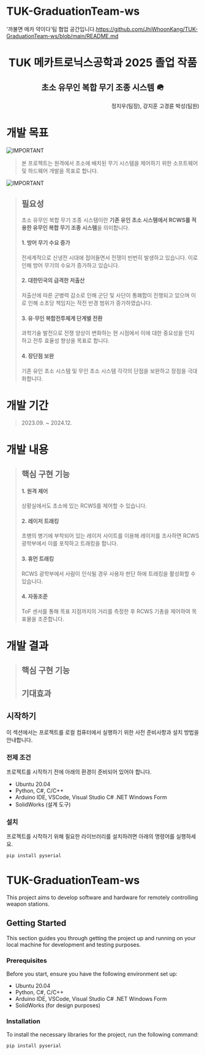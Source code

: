 # TUK-GraduationTeam-ws
'까불면 메카 약이다'팀 협업 공간입니다.https://github.com/JhiWhoonKang/TUK-GraduationTeam-ws/blob/main/README.md
<br/>
<h1 align="center"> TUK 메카트로닉스공학과 2025 졸업 작품 </h1>
<h2 align="center"> 초소 유무인 복합 무기 조종 시스템 🪖  </h2>
<p align="right"> 정지우(팀장), 강지훈 고경륜 박성(팀원)</p>

# 개발 목표 <!-- omit in toc -->
![IMPORTANT](https://img.shields.io/badge/SUMMARY-ffcc00?style=for-the-badge&logoColor=black)
> 본 프로젝트는 원격에서 초소에 배치된 무기 시스템을 제어하기 위한 소프트웨어 및 하드웨어 개발을 목표로 합니다.

![IMPORTANT](https://img.shields.io/badge/DETAILS-00CC66?style=for-the-badge&logoColor=black)
> ## 필요성
> 초소 유무인 복합 무기 조종 시스템이란 **기존 유인 초소 시스템에서 RCWS를 적용한 유무인 복합 무기 조종 시스템**을 의미합니다.
> #### 1. 방어 무기 수요 증가
> 전세계적으로 신냉전 시대에 접어들면서 전쟁이 빈번히 발생하고 있습니다. 이로 인해 방어 무기의 수요가 증가하고 있습니다.
> #### 2. 대한민국의 급격한 저출산
> 저출산에 따른 군병력 감소로 인해 군단 및 사단이 통폐합이 진행되고 있으며 이로 인해 소초당 책임지는 작전 반경 범위가 증가하였습니다.
> #### 3. 유·무인 복합전투체계 단계별 전환
> 과학기술 발전으로 전쟁 양상이 변화하는 현 시점에서 이에 대한 중요성을 인지하고 전투 효율성 향상을 목표로 합니다.
> #### 4. 장단점 보완
> 기존 유인 초소 시스템 및 무인 초소 시스템 각각의 단점을 보완하고 장점을 극대화합니다.

# 개발 기간 <!-- omit in toc -->
> 2023.09. ~ 2024.12.

# 개발 내용 <!-- omit in toc -->
> ## 핵심 구현 기능
> #### 1. 원격 제어
> 상황실에서도 초소에 있는 RCWS를 제어할 수 있습니다.
> #### 2. 레이저 트래킹
> 초병의 병기에 부착되어 있는 레이저 사이트를 이용해 레이저를 조사하면 RCWS 광학부에서 이를 포착하고 트래킹을 합니다.
> #### 3. 휴먼 트래킹
> RCWS 광학부에서 사람이 인식될 경우 사용자 판단 하에 트래킹을 활성화할 수 있습니다.
> #### 4. 자동조준
> ToF 센서를 통해 목표 지점까지의 거리를 측정한 후 RCWS 기총을 제어하여 목표물을 조준합니다.

# 개발 결과 <!-- omit in toc -->
> ## 핵심 구현 기능
> ## 기대효과
>  
## 시작하기

이 섹션에서는 프로젝트를 로컬 컴퓨터에서 실행하기 위한 사전 준비사항과 설치 방법을 안내합니다.

### 전제 조건

프로젝트를 시작하기 전에 아래의 환경이 준비되어 있어야 합니다.

- Ubuntu 20.04
- Python, C#, C/C++
- Arduino IDE, VSCode, Visual Studio C# .NET Windows Form
- SolidWorks (설계 도구)

### 설치

프로젝트를 시작하기 위해 필요한 라이브러리를 설치하려면 아래의 명령어를 실행하세요.

```bash
pip install pyserial
```


# TUK-GraduationTeam-ws

This project aims to develop software and hardware for remotely controlling weapon stations.

## Getting Started

This section guides you through getting the project up and running on your local machine for development and testing purposes.

### Prerequisites

Before you start, ensure you have the following environment set up:

- Ubuntu 20.04
- Python, C#, C/C++
- Arduino IDE, VSCode, Visual Studio C# .NET Windows Form
- SolidWorks (for design purposes)

### Installation

To install the necessary libraries for the project, run the following command:

```bash
pip install pyserial
